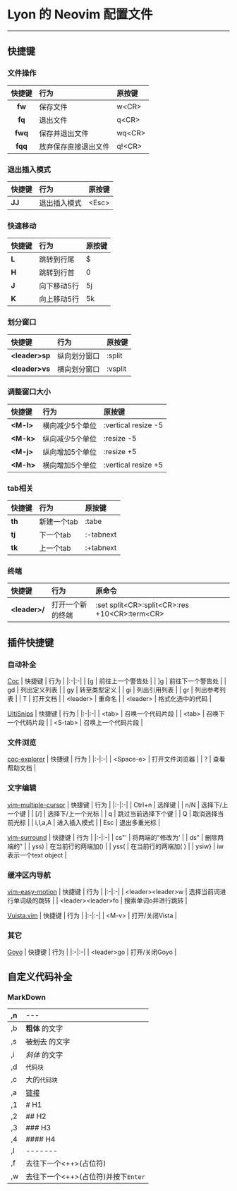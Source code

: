# Lyon 的 Neovim 配置文件
----

## 快捷键
### 文件操作
| 快捷键 | 行为 | 原按键 |
|:-:|:-|:-|
| **fw**| 保存文件 | w\<CR> |
| **fq**| 退出文件 | q\<CR> |
| **fwq**| 保存并退出文件 | wq\<CR> |
| **fqq**| 放弃保存直接退出文件 | q!\<CR>|

### 退出插入模式
| 快捷键 | 行为 | 原按键 |
|:-|:-|:-|
| **JJ** | 退出插入模式 | \<Esc> |

### 快速移动
| 快捷键 | 行为 | 原按键 |
|:-|:-|:-|
| **L** | 跳转到行尾 | \$ |
| **H** | 跳转到行首 | 0 |
| **J** | 向下移动5行 | 5j |
| **K** | 向上移动5行 | 5k |

### 划分窗口
| 快捷键 | 行为 | 原按键 |
|:-|:-|:-|
| **\<leader>sp** | 纵向划分窗口 | :split |
| **\<leader>vs** | 横向划分窗口 | :vsplit |

### 调整窗口大小
| 快捷键 | 行为 | 原按键 |
|:-|:-|:-|
| **\<M-l>** | 横向减少5个单位 | :vertical resize -5 |
| **\<M-k>** | 纵向减少5个单位 | :resize -5 |
| **\<M-j>** | 纵向增加5个单位 | :resize +5 |
| **\<M-h>** | 横向增加5个单位 | :vertical resize +5 |

### tab相关
| 快捷键 | 行为 | 原按键 |
|:-|:-|:-|
| **th** | 新建一个tab | :tabe |
| **tj** | 下一个tab | :-tabnext |
| **tk** | 上一个tab | :+tabnext |

### 终端
| 快捷键 | 行为 | 原命令 |
|:-|:-|:-|
| **\<leader>/** | 打开一个新的终端 | :set split\<CR>:split\<CR>:res +10\<CR>:term\<CR> |

## 插件快捷键
### 自动补全
[Coc](https://github.com/neoclide/coc.nvim) 
| 快捷键 | 行为 |
|:-|:-|
| [g | 前往上一个警告处 |
| ]g | 前往下一个警告处 |
| gd | 列出定义列表 |
| gy | 转至类型定义 |
| gi | 列出引用列表 |
| gr | 列出参考列表 |
| T | 打开文档 |
| \<leader> | 重命名 |
| \<leader> | 格式化选中的代码 |

[UltiSnips](https://github.com/SirVer/ultisnips)
| 快捷键 | 行为 |
|:-|:-|
| \<tab> | 召唤一个代码片段 |
| \<tab> | 召唤下一个代码片段 |
| \<S-tab> | 召唤上一个代码片段 |

### 文件浏览
[coc-explorer](https://github.com/weirongxu/coc-explorer)
| 快捷键 | 行为 |
|:-|:-|
| \<Space-e> | 打开文件浏览器 |
| ? | 查看帮助文档 |

### 文字编辑
[vim-multiple-cursor](https://github.com/terryma/vim-multiple-cursors)
| 快捷键 | 行为 |
|:-|:-|
| Ctrl+n | 选择键 |
| n/N | 选择下/上一个键 |
| [/] | 选择下/上一个光标 |
| q | 跳过当前选择下个键 |
| Q | 取消选择当前光标 |
| i,I,a,A | 进入插入模式 |
| Esc | 退出多重光标 |

[vim-surround](https://github.com/tpope/vim-surround)
| 快捷键 | 行为 |
|:-|:-|
| cs"' | 将两端的"修改为' |
| ds" | 删除两端的" |
| yss) | 在当前行的两端加() |
| yss( | 在当前行的两端加(  ) |
| ysiw} | iw表示一个text object |

### 缓冲区内导航
[vim-easy-motion](https://github.com/easymotion/vim-easymotion)
| 快捷键 | 行为 |
|:-|:-|
| \<leader>\<leader>w | 选择当前词进行单词级的跳转 |
| \<leader>\<leader>fo | 搜索单词o并进行跳转 |

[Vuista.vim](https://github.com/liuchengxu/vista.vim)
| 快捷键 | 行为 |
|:-|:-|
| \<M-v> | 打开/关闭Vista |

### 其它
[Goyo](https://github.com/junegunn/goyo.vim)
| 快捷键 | 行为 |
|:-|:-|
| \<leader>go | 打开/关闭Goyo |

## 自定义代码补全
### MarkDown
| ,n | \--- |
|:-|:-|
| ,b | **粗体** 的文字 |
| ,s | ~~被划去~~ 的文字 |
| ,i | *斜体* 的文字 |
| ,d | `代码块`  |
| ,c | 大的`代码块`|
| ,a | [链接]() |
| ,1 | # H1 |
| ,2 | ## H2 |
| ,3 | ### H3 |
| ,4 | #### H4 |
| ,l | \-------|
| ,f | 去往下一个\<++>(占位符)|
| ,w | 去往下一个\<++>(占位符)并按下`Enter`


